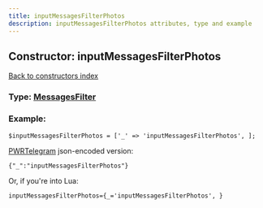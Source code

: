 ```yaml
---
title: inputMessagesFilterPhotos
description: inputMessagesFilterPhotos attributes, type and example
---
```

## Constructor: inputMessagesFilterPhotos  
[Back to constructors index](index.md)






### Type: [MessagesFilter](../types/MessagesFilter.md)


### Example:

```
$inputMessagesFilterPhotos = ['_' => 'inputMessagesFilterPhotos', ];
```  

[PWRTelegram](https://pwrtelegram.xyz) json-encoded version:

```
{"_":"inputMessagesFilterPhotos"}
```


Or, if you're into Lua:  


```
inputMessagesFilterPhotos={_='inputMessagesFilterPhotos', }

```


